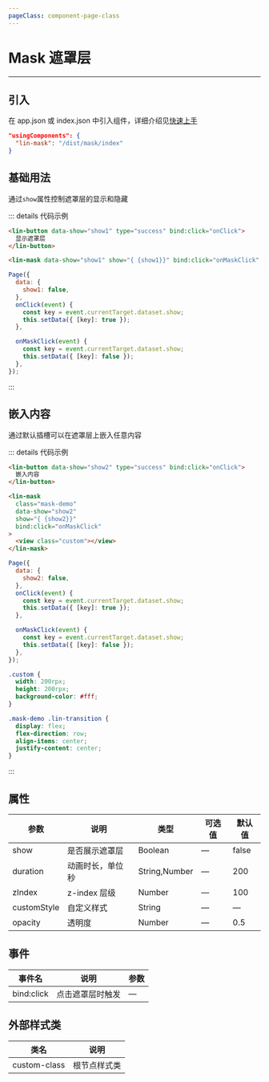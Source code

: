 ```yaml
---
pageClass: component-page-class
---
```


# Mask 遮罩层

---

<demo-image src='/componentImage/feedback/mask.gif' />

## 引入

在 app.json 或 index.json 中引入组件，详细介绍见[快速上手](/guide/start.html)

```json
"usingComponents": {
  "lin-mask": "/dist/mask/index"
}
```

## 基础用法

通过`show`属性控制遮罩层的显示和隐藏

::: details 代码示例

```html
<lin-button data-show="show1" type="success" bind:click="onClick">
  显示遮罩层
</lin-button>

<lin-mask data-show="show1" show="{ {show1}}" bind:click="onMaskClick" />
```

```javascript
Page({
  data: {
    show1: false,
  },
  onClick(event) {
    const key = event.currentTarget.dataset.show;
    this.setData({ [key]: true });
  },

  onMaskClick(event) {
    const key = event.currentTarget.dataset.show;
    this.setData({ [key]: false });
  },
});
```

:::

## 嵌入内容

通过默认插槽可以在遮罩层上嵌入任意内容

::: details 代码示例

```html
<lin-button data-show="show2" type="success" bind:click="onClick">
  嵌入内容
</lin-button>

<lin-mask
  class="mask-demo"
  data-show="show2"
  show="{ {show2}}"
  bind:click="onMaskClick"
>
  <view class="custom"></view>
</lin-mask>
```

```javascript
Page({
  data: {
    show2: false,
  },
  onClick(event) {
    const key = event.currentTarget.dataset.show;
    this.setData({ [key]: true });
  },

  onMaskClick(event) {
    const key = event.currentTarget.dataset.show;
    this.setData({ [key]: false });
  },
});
```

```css
.custom {
  width: 200rpx;
  height: 200rpx;
  background-color: #fff;
}

.mask-demo .lin-transition {
  display: flex;
  flex-direction: row;
  align-items: center;
  justify-content: center;
}
```

:::

## 属性

| 参数        | 说明             | 类型          | 可选值 | 默认值 |
| ----------- | ---------------- | ------------- | ------ | ------ |
| show        | 是否展示遮罩层   | Boolean       | —      | false  |
| duration    | 动画时长，单位秒 | String,Number | —      | 200    |
| zIndex      | z-index 层级     | Number        | —      | 100    |
| customStyle | 自定义样式       | String        | —      | —      |
| opacity     | 透明度           | Number        | —      | 0.5    |

## 事件

| 事件名     | 说明             | 参数 |
| ---------- | ---------------- | ---- |
| bind:click | 点击遮罩层时触发 | —    |

## 外部样式类

| 类名     | 说明         |
| ------------ | ------------ |
| custom-class | 根节点样式类 |
